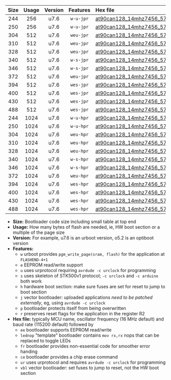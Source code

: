 |Size|Usage|Version|Features|Hex file|
|:-:|:-:|:-:|:-:|:--|
|244|256|u7.6|`w-u-jpr`|[at90can128_14mhz7456_57600bps_ur_vbl.hex](https://raw.githubusercontent.com/stefanrueger/urboot/main/bootloaders/at90can128/fcpu_14mhz7456/57600_bps/at90can128_14mhz7456_57600bps_ur_vbl.hex)|
|250|256|u7.6|`w-u-jpr`|[at90can128_14mhz7456_57600bps_lednop_ur_vbl.hex](https://raw.githubusercontent.com/stefanrueger/urboot/main/bootloaders/at90can128/fcpu_14mhz7456/57600_bps/at90can128_14mhz7456_57600bps_lednop_ur_vbl.hex)|
|304|512|u7.6|`weu-jpr`|[at90can128_14mhz7456_57600bps_ee_ur_vbl.hex](https://raw.githubusercontent.com/stefanrueger/urboot/main/bootloaders/at90can128/fcpu_14mhz7456/57600_bps/at90can128_14mhz7456_57600bps_ee_ur_vbl.hex)|
|310|512|u7.6|`weu-jpr`|[at90can128_14mhz7456_57600bps_ee_lednop_ur_vbl.hex](https://raw.githubusercontent.com/stefanrueger/urboot/main/bootloaders/at90can128/fcpu_14mhz7456/57600_bps/at90can128_14mhz7456_57600bps_ee_lednop_ur_vbl.hex)|
|328|512|u7.6|`weu-jpr`|[at90can128_14mhz7456_57600bps_ee_lednop_fr_ur_vbl.hex](https://raw.githubusercontent.com/stefanrueger/urboot/main/bootloaders/at90can128/fcpu_14mhz7456/57600_bps/at90can128_14mhz7456_57600bps_ee_lednop_fr_ur_vbl.hex)|
|340|512|u7.6|`w-s-jpr`|[at90can128_14mhz7456_57600bps_vbl.hex](https://raw.githubusercontent.com/stefanrueger/urboot/main/bootloaders/at90can128/fcpu_14mhz7456/57600_bps/at90can128_14mhz7456_57600bps_vbl.hex)|
|346|512|u7.6|`w-s-jpr`|[at90can128_14mhz7456_57600bps_lednop_vbl.hex](https://raw.githubusercontent.com/stefanrueger/urboot/main/bootloaders/at90can128/fcpu_14mhz7456/57600_bps/at90can128_14mhz7456_57600bps_lednop_vbl.hex)|
|372|512|u7.6|`weu-jpr`|[at90can128_14mhz7456_57600bps_ee_lednop_fr_ce_ur_vbl.hex](https://raw.githubusercontent.com/stefanrueger/urboot/main/bootloaders/at90can128/fcpu_14mhz7456/57600_bps/at90can128_14mhz7456_57600bps_ee_lednop_fr_ce_ur_vbl.hex)|
|394|512|u7.6|`wes-jpr`|[at90can128_14mhz7456_57600bps_ee_vbl.hex](https://raw.githubusercontent.com/stefanrueger/urboot/main/bootloaders/at90can128/fcpu_14mhz7456/57600_bps/at90can128_14mhz7456_57600bps_ee_vbl.hex)|
|400|512|u7.6|`wes-jpr`|[at90can128_14mhz7456_57600bps_ee_lednop_vbl.hex](https://raw.githubusercontent.com/stefanrueger/urboot/main/bootloaders/at90can128/fcpu_14mhz7456/57600_bps/at90can128_14mhz7456_57600bps_ee_lednop_vbl.hex)|
|430|512|u7.6|`wes-jpr`|[at90can128_14mhz7456_57600bps_ee_lednop_fr_vbl.hex](https://raw.githubusercontent.com/stefanrueger/urboot/main/bootloaders/at90can128/fcpu_14mhz7456/57600_bps/at90can128_14mhz7456_57600bps_ee_lednop_fr_vbl.hex)|
|488|512|u7.6|`wes-jpr`|[at90can128_14mhz7456_57600bps_ee_lednop_fr_ce_vbl.hex](https://raw.githubusercontent.com/stefanrueger/urboot/main/bootloaders/at90can128/fcpu_14mhz7456/57600_bps/at90can128_14mhz7456_57600bps_ee_lednop_fr_ce_vbl.hex)|
|244|1024|u7.6|`w-u-hpr`|[at90can128_14mhz7456_57600bps_ur.hex](https://raw.githubusercontent.com/stefanrueger/urboot/main/bootloaders/at90can128/fcpu_14mhz7456/57600_bps/at90can128_14mhz7456_57600bps_ur.hex)|
|250|1024|u7.6|`w-u-hpr`|[at90can128_14mhz7456_57600bps_lednop_ur.hex](https://raw.githubusercontent.com/stefanrueger/urboot/main/bootloaders/at90can128/fcpu_14mhz7456/57600_bps/at90can128_14mhz7456_57600bps_lednop_ur.hex)|
|304|1024|u7.6|`weu-hpr`|[at90can128_14mhz7456_57600bps_ee_ur.hex](https://raw.githubusercontent.com/stefanrueger/urboot/main/bootloaders/at90can128/fcpu_14mhz7456/57600_bps/at90can128_14mhz7456_57600bps_ee_ur.hex)|
|310|1024|u7.6|`weu-hpr`|[at90can128_14mhz7456_57600bps_ee_lednop_ur.hex](https://raw.githubusercontent.com/stefanrueger/urboot/main/bootloaders/at90can128/fcpu_14mhz7456/57600_bps/at90can128_14mhz7456_57600bps_ee_lednop_ur.hex)|
|328|1024|u7.6|`weu-hpr`|[at90can128_14mhz7456_57600bps_ee_lednop_fr_ur.hex](https://raw.githubusercontent.com/stefanrueger/urboot/main/bootloaders/at90can128/fcpu_14mhz7456/57600_bps/at90can128_14mhz7456_57600bps_ee_lednop_fr_ur.hex)|
|340|1024|u7.6|`w-s-hpr`|[at90can128_14mhz7456_57600bps.hex](https://raw.githubusercontent.com/stefanrueger/urboot/main/bootloaders/at90can128/fcpu_14mhz7456/57600_bps/at90can128_14mhz7456_57600bps.hex)|
|346|1024|u7.6|`w-s-hpr`|[at90can128_14mhz7456_57600bps_lednop.hex](https://raw.githubusercontent.com/stefanrueger/urboot/main/bootloaders/at90can128/fcpu_14mhz7456/57600_bps/at90can128_14mhz7456_57600bps_lednop.hex)|
|372|1024|u7.6|`weu-hpr`|[at90can128_14mhz7456_57600bps_ee_lednop_fr_ce_ur.hex](https://raw.githubusercontent.com/stefanrueger/urboot/main/bootloaders/at90can128/fcpu_14mhz7456/57600_bps/at90can128_14mhz7456_57600bps_ee_lednop_fr_ce_ur.hex)|
|394|1024|u7.6|`wes-hpr`|[at90can128_14mhz7456_57600bps_ee.hex](https://raw.githubusercontent.com/stefanrueger/urboot/main/bootloaders/at90can128/fcpu_14mhz7456/57600_bps/at90can128_14mhz7456_57600bps_ee.hex)|
|400|1024|u7.6|`wes-hpr`|[at90can128_14mhz7456_57600bps_ee_lednop.hex](https://raw.githubusercontent.com/stefanrueger/urboot/main/bootloaders/at90can128/fcpu_14mhz7456/57600_bps/at90can128_14mhz7456_57600bps_ee_lednop.hex)|
|430|1024|u7.6|`wes-hpr`|[at90can128_14mhz7456_57600bps_ee_lednop_fr.hex](https://raw.githubusercontent.com/stefanrueger/urboot/main/bootloaders/at90can128/fcpu_14mhz7456/57600_bps/at90can128_14mhz7456_57600bps_ee_lednop_fr.hex)|
|488|1024|u7.6|`wes-hpr`|[at90can128_14mhz7456_57600bps_ee_lednop_fr_ce.hex](https://raw.githubusercontent.com/stefanrueger/urboot/main/bootloaders/at90can128/fcpu_14mhz7456/57600_bps/at90can128_14mhz7456_57600bps_ee_lednop_fr_ce.hex)|

- **Size:** Bootloader code size including small table at top end
- **Usage:** How many bytes of flash are needed, ie, HW boot section or a multiple of the page size
- **Version:** For example, u7.6 is an urboot version, o5.2 is an optiboot version
- **Features:**
  + `w` urboot provides `pgm_write_page(sram, flash)` for the application at `FLASHEND-4+1`
  + `e` EEPROM read/write support
  + `u` uses urprotocol requiring `avrdude -c urclock` for programming
  + `s` uses skeleton of STK500v1 protocol; `-c urclock` and `-c arduino` both work
  + `h` hardware boot section: make sure fuses are set for reset to jump to boot section
  + `j` vector bootloader: uploaded applications *need to be patched externally*, eg, using `avrdude -c urclock`
  + `p` bootloader protects itself from being overwritten
  + `r` preserves reset flags for the application in the register R2
- **Hex file:** typically MCU name, oscillator frequency (16 MHz default) and baud rate (115200 default) followed by
  + `ee` bootloader supports EEPROM read/write
  + `lednop` "template" bootloader contains `mov rx,rx` nops that can be replaced to toggle LEDs
  + `fr` bootloader provides non-essential code for smoother error handing
  + `ce` bootloader provides a chip erase command
  + `ur` uses urprotocol and requires `avrdude -c urclock` for programming
  + `vbl` vector bootloader: set fuses to jump to reset, not the HW boot section

